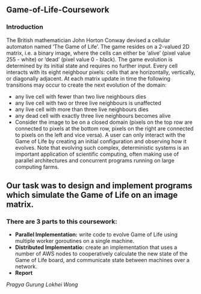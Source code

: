 ## Game-of-Life-Coursework
### Introduction
The British mathematician John Horton Conway devised a cellular automaton named ‘The Game of Life’. The game resides on a 2-valued 2D matrix, i.e. a binary image, where the cells can either be ‘alive’ (pixel value 255 - white) or ‘dead’ (pixel value 0 - black). The game evolution is determined by its initial state and requires no further input. Every cell interacts with its eight neighbour pixels: cells that are horizontally, vertically, or diagonally adjacent. At each matrix update in time the following transitions may occur to create the next evolution of the domain:

- any live cell with fewer than two live neighbours dies
- any live cell with two or three live neighbours is unaffected
- any live cell with more than three live neighbours dies
- any dead cell with exactly three live neighbours becomes alive
- Consider the image to be on a closed domain (pixels on the top row are connected to pixels at the bottom row, pixels on the right are connected to pixels on the left and vice versa). A user can only interact with the Game of Life by creating an initial configuration and observing how it evolves. Note that evolving such complex, deterministic systems is an important application of scientific computing, often making use of parallel architectures and concurrent programs running on large computing farms.

Our task was to design and implement programs which simulate the Game of Life on an image matrix.
-----------------------------------------------------------------------
### There are 3 parts to this coursework:
- **Parallel Implementation:**  write code to evolve Game of Life using multiple worker goroutines on a single machine. 
- **Distributed Implementatio:** create an implementation that uses a number of AWS nodes to cooperatively calculate the new state of the Game of Life board, and communicate state between machines over a network. 
- **Report** 

*Pragya Gurung Lokhei Wong*

